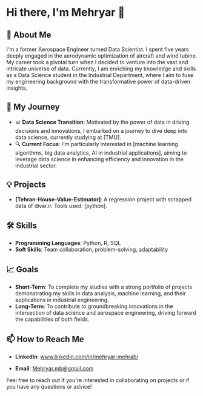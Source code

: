 # Hi there, I'm Mehryar 👋

## 🚀 About Me

I'm a former Aerospace Engineer turned Data Scientist. I spent five years deeply engaged in the aerodynamic optimization of aircraft and wind tubine. My career took a pivotal turn when I decided to venture into the vast and intricate universe of data. Currently, I am enriching my knowledge and skills as a Data Science student in the Industrial Department, where I aim to fuse my engineering background with the transformative power of data-driven insights.

## 🌌 My Journey

- 📊 **Data Science Transition**: Motivated by the power of data in driving decisions and innovations, I embarked on a journey to dive deep into data science, currently studying at [TMU].
- 🔍 **Current Focus**: I'm particularly interested in [machine learning algorithms, big data analytics, AI in industrial applications], aiming to leverage data science in enhancing efficiency and innovation in the industrial sector.

## 💡 Projects

- **[Tehran-House-Value-Estimator]**: A regression project with scrapped data of divar.ir. Tools used: [python].

## 🛠️ Skills

- **Programming Languages**: Python, R, SQL
- **Soft Skills**: Team collaboration, problem-solving, adaptability

## 📈 Goals

- **Short-Term**: To complete my studies with a strong portfolio of projects demonstrating my skills in data analysis, machine learning, and their applications in industrial engineering.
- **Long-Term**: To contribute to groundbreaking innovations in the intersection of data science and aerospace engineering, driving forward the capabilities of both fields.

## 📫 How to Reach Me

- **LinkedIn**: www.linkedin.com/in/mehryar-mehrabi

- **Email**: Mehryar.mb@gmail.com

Feel free to reach out if you're interested in collaborating on projects or if you have any questions or advice!

